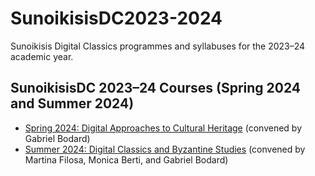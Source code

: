 # SunoikisisDC2023-2024
Sunoikisis Digital Classics programmes and syllabuses for the 2023–24 academic year.

## SunoikisisDC 2023–24 Courses (Spring 2024 and Summer 2024)

* [Spring 2024: Digital Approaches to Cultural Heritage](https://github.com/SunoikisisDC/SunoikisisDC-2023-2024/wiki/Spring-2024) (convened by Gabriel Bodard)
* [Summer 2024: Digital Classics and Byzantine Studies](https://github.com/SunoikisisDC/SunoikisisDC-2023-2024/wiki/Summer-2024) (convened by Martina Filosa, Monica Berti, and Gabriel Bodard)

